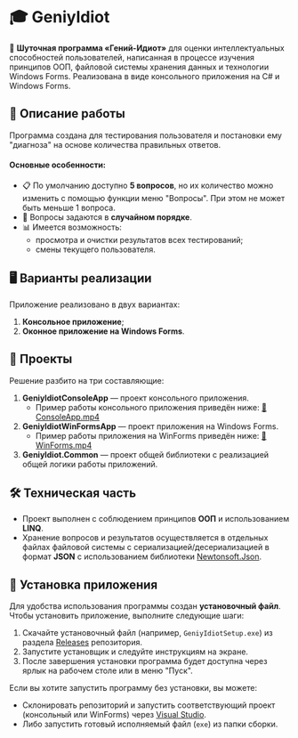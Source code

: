 <h1>🎓 GeniyIdiot</h1>
<p>
    🧠 <strong>Шуточная программа «Гений-Идиот»</strong> для оценки интеллектуальных способностей пользователей, написанная в процессе изучения принципов ООП, файловой системы хранения данных и технологии Windows Forms. Реализована в виде консольного приложения на C# и Windows Forms.
</p>
<h2>📝 Описание работы</h2>
<p>
    Программа создана для тестирования пользователя и постановки ему "диагноза" на основе количества правильных ответов.
</p>
<h4>Основные особенности:</h4>
<ul>
    <li>📋 По умолчанию доступно <strong>5 вопросов</strong>, но их количество можно изменить с помощью функции меню "Вопросы". При этом не может быть меньше 1 вопроса.</li>
    <li>🔀 Вопросы задаются в <strong>случайном порядке</strong>.</li>
    <li>📊 Имеется возможность:
        <ul>
            <li>просмотра и очистки результатов всех тестирований;</li>
            <li>смены текущего пользователя.</li>
        </ul>
    </li>
</ul>
<h2>🖥️ Варианты реализации</h2>
<p>
    Приложение реализовано в двух вариантах:
</p>
<ol>
    <li><strong>Консольное приложение</strong>;</li>
    <li><strong>Оконное приложение на Windows Forms</strong>.</li>
</ol>
<h2>📂 Проекты</h2>
<p>
    Решение разбито на три составляющие:
</p>
<ol>
    <li><strong>GeniyIdiotConsoleApp</strong> — проект консольного приложения.
        <ul>
            <li>Пример работы консольного приложения приведён ниже:
                <a href="ConsoleApp.mp4" target="_blank">🎥 ConsoleApp.mp4</a>
            </li>
        </ul>
    </li>
    <li><strong>GeniyIdiotWinFormsApp</strong> — проект приложения на Windows Forms.
        <ul>
            <li>Пример работы приложения на WinForms приведён ниже:
                <a href="WinForms.mp4" target="_blank">🎥 WinForms.mp4</a>
            </li>
        </ul>
    </li>
    <li><strong>GeniyIdiot.Common</strong> — проект общей библиотеки с реализацией общей логики работы приложений.</li>
</ol>
<h2>🛠️ Техническая часть</h2>
<ul>
    <li>Проект выполнен с соблюдением принципов <strong>ООП</strong> и использованием <strong>LINQ</strong>.</li>
    <li>Хранение вопросов и результатов осуществляется в отдельных файлах файловой системы с сериализацией/десериализацией в формат <strong>JSON</strong> с использованием библиотеки <a href="https://www.newtonsoft.com/json" target="_blank">Newtonsoft.Json</a>.</li>
</ul>
<h2>💾 Установка приложения</h2>
<p>
    Для удобства использования программы создан <strong>установочный файл</strong>. Чтобы установить приложение, выполните следующие шаги:
</p>
<ol>
    <li>Скачайте установочный файл (например, <code>GeniyIdiotSetup.exe</code>) из раздела <a href="https://github.com/username/repository/releases" target="_blank">Releases</a> репозитория.</li>
    <li>Запустите установщик и следуйте инструкциям на экране.</li>
    <li>После завершения установки программа будет доступна через ярлык на рабочем столе или в меню "Пуск".</li>
</ol>

<p>
    Если вы хотите запустить программу без установки, вы можете:
</p>
<ul>
    <li>Склонировать репозиторий и запустить соответствующий проект (консольный или WinForms) через <a href="https://visualstudio.microsoft.com/" target="_blank">Visual Studio</a>.</li>
    <li>Либо запустить готовый исполняемый файл (<code>exe</code>) из папки сборки.</li>
</ul>
